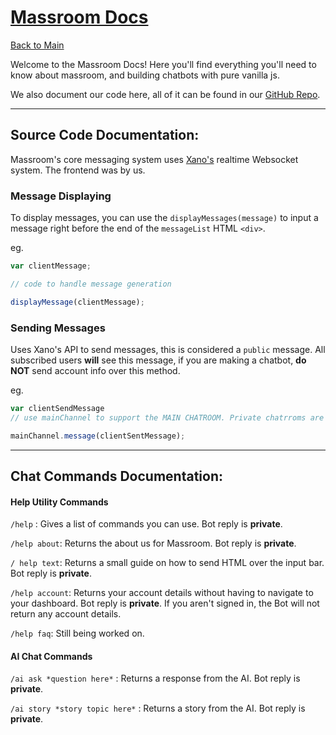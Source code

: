 <a href="/"><h1 class="title">Massroom Docs</h1></a>

<a class="button" href="/">Back to Main</a>

Welcome to the Massroom Docs! Here you'll find everything you'll need to know about massroom, and building chatbots with pure vanilla js.

We also document our code here, all of it can be found in our [GitHub Repo](https://github.com/Massroom/massroom.github.io/).

---

## Source Code Documentation:

Massroom's core messaging system uses [Xano's](https://xano.com) realtime Websocket system. The frontend was by us.

### Message Displaying

To display messages, you can use the `displayMessages(message)` to input a message right before the end of the `messageList` HTML `<div>`.

eg.

```javascript
var clientMessage;

// code to handle message generation

displayMessage(clientMessage);
```

### Sending Messages

Uses Xano's API to send messages, this is considered a `public` message. All subscribed users **will** see this message, if you are making a chatbot, **do NOT** send account info over this method.

eg.

```javascript
var clientSendMessage
// use mainChannel to support the MAIN CHATROOM. Private chatrroms are currently broken.

mainChannel.message(clientSentMessage);
```

---

## Chat Commands Documentation:

#### Help Utility Commands

`/help` :
Gives a list of commands you can use. Bot reply is **private**.

`/help about`:
Returns the about us for Massroom. Bot reply is **private**.

`/ help text`:
Returns a small guide on how to send HTML over the input bar. Bot reply is **private**.

`/help account`:
Returns your account details without having to navigate to your dashboard. Bot reply is **private**.
If you aren't signed in, the Bot will not return any account details.

`/help faq`:
Still being worked on.

#### AI Chat Commands

`/ai ask *question here*` :
Returns a response from the AI. Bot reply is **private**.

`/ai story *story topic here*` :
Returns a story from the AI. Bot reply is **private**.
